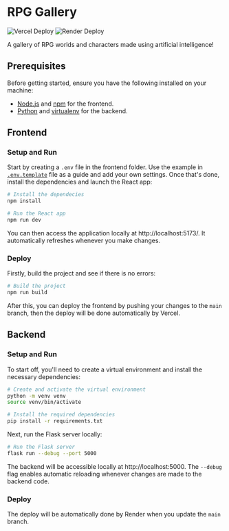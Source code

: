 # RPG Gallery

![Vercel Deploy](https://deploy-badge.vercel.app/vercel/rpg-gallery)
![Render Deploy](https://img.shields.io/badge/dynamic/json?url=https%3A%2F%2Frender-deploy-status-latest-ug62.onrender.com%2Fsrv-cp7sfpkf7o1s73ekk6n0%3Fkey%3DZn7J-8K0wS4&query=%24.status&style=flat&logo=Render&label=Render)

A gallery of RPG worlds and characters made using artificial intelligence!

## Prerequisites
Before getting started, ensure you have the following installed on your machine:

- [Node.js](https://nodejs.org/) and [npm](https://www.npmjs.com/) for the frontend.
- [Python](https://www.python.org/) and [virtualenv](https://pypi.org/project/virtualenv/) for the backend.

## Frontend

### Setup and Run

Start by creating a ``.env`` file in the frontend folder. Use the example in [``.env.template``](./frontend/.env.template) file as a guide and add your own settings. Once that's done, install the dependencies and launch the React app:

```bash
# Install the dependecies
npm install

# Run the React app
npm run dev
```

You can then access the application locally at http://localhost:5173/. It automatically refreshes whenever you make changes.

### Deploy

Firstly, build the project and see if there is no errors:

```bash
# Build the project
npm run build
```

After this, you can deploy the frontend by pushing your changes to the `main` branch, then the deploy will be done automatically by Vercel.

## Backend

### Setup and Run

To start off, you'll need to create a virtual environment and install the necessary dependencies:

```bash
# Create and activate the virtual environment
python -m venv venv
source venv/bin/activate

# Install the required dependencies
pip install -r requirements.txt
```

Next, run the Flask server locally:

```bash
# Run the Flask server
flask run --debug --port 5000
```

The backend will be accessible locally at http://localhost:5000. The ``--debug`` flag enables automatic reloading whenever changes are made to the backend code.

### Deploy

The deploy will be automatically done by Render when you update the `main` branch.